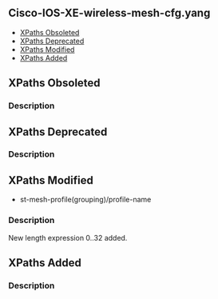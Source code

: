 ## Cisco-IOS-XE-wireless-mesh-cfg.yang


- [XPaths Obsoleted](#xpaths-obsoleted)
- [XPaths Deprecated](#xpaths-deprecated)
- [XPaths Modified](#xpaths-modified)
- [XPaths Added](#xpaths-added)

## XPaths Obsoleted

### Description

## XPaths Deprecated

### Description

## XPaths Modified

- st-mesh-profile(grouping)/profile-name

### Description

New length expression 0..32 added.

## XPaths Added

### Description
